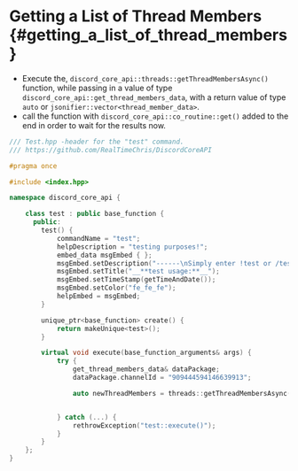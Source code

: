 Getting a List of Thread Members {#getting_a_list_of_thread_members}
============
- Execute the, `discord_core_api::threads::getThreadMembersAsync()` function, while passing in a value of type `discord_core_api::get_thread_members_data`, with a return value of type `auto` or `jsonifier::vector<thread_member_data>`.
- call the function with `discord_core_api::co_routine::get()` added to the end in order to wait for the results now.

```cpp
/// Test.hpp -header for the "test" command.
/// https://github.com/RealTimeChris/DiscordCoreAPI

#pragma once

#include <index.hpp>

namespace discord_core_api {

	class test : public base_function {
	  public:
		test() {
			commandName = "test";
			helpDescription = "testing purposes!";
			embed_data msgEmbed { };
			msgEmbed.setDescription("------\nSimply enter !test or /test!\n------");
			msgEmbed.setTitle("__**test usage:**__");
			msgEmbed.setTimeStamp(getTimeAndDate());
			msgEmbed.setColor("fe_fe_fe");
			helpEmbed = msgEmbed;
		}

		unique_ptr<base_function> create() {
			return makeUnique<test>();
		}

		virtual void execute(base_function_arguments& args) {
			try {
				get_thread_members_data& dataPackage;
				dataPackage.channelId = "909444594146639913";

				auto newThreadMembers = threads::getThreadMembersAsync(const dataPackage).get();


			} catch (...) {
				rethrowException("test::execute()");
			}
		}
	};
}
```
